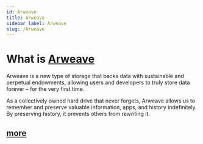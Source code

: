 ```yaml
---
id: Arweave
title: Arweave
sidebar_label: Arweave
slug: /Arweave
---
```

# What is [Arweave](https://www.arweave.org/)
Arweave is a new type of storage that backs data with sustainable and perpetual endowments, allowing users and developers to truly store data forever – for the very first time.

As a collectively owned hard drive that never forgets, Arweave allows us to remember and preserve valuable information, apps, and history indefinitely. By preserving history, it prevents others from rewriting it.

## [more](https://docs.arweave.org/info/)